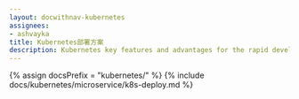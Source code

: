 ```yaml
---
layout: docwithnav-kubernetes
assignees:
- ashvayka
title: Kubernetes部署方案
description: Kubernetes key features and advantages for the rapid development of IoT projects and applications.
---
```


{% assign docsPrefix = "kubernetes/" %}
{% include docs/kubernetes/microservice/k8s-deploy.md %}

